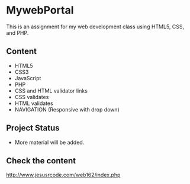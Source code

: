 # MywebPortal
This is an assignment for my web development class using HTML5, CSS, and PHP.

## Content
* HTML5
* CSS3
* JavaScript
* PHP
* CSS and HTML validator links
* CSS validates
* HTML validates
* NAVIGATION (Responsive with drop down)

## Project Status
* More material will be added. 

## Check the content
http://www.jesusrcode.com/web162/index.php
